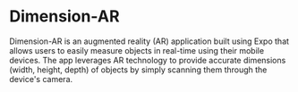# Dimension-AR
Dimension-AR is an augmented reality (AR) application built using Expo that allows users to easily measure objects in real-time using their mobile devices. The app leverages AR technology to provide accurate dimensions (width, height, depth) of objects by simply scanning them through the device's camera.
